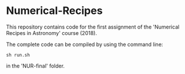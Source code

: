 # Numerical-Recipes

This repository contains code for the first assignment of the 'Numerical Recipes in Astronomy' course (2018). 

The complete code can be compiled by using the command line:

`sh run.sh`

in the 'NUR-final' folder.


